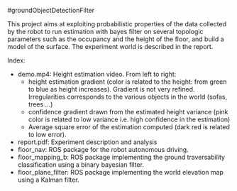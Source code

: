 #groundObjectDetectionFilter

This project aims at exploiting probabilistic properties of the data collected by the robot to run estimation with bayes filter on several topologic parameters such as the occupancy and the height of the floor, and build a model of the surface. The experiment world is described in the report.

Index:
- demo.mp4: Height estimation video. From left to right: 
    - height estimation gradient (color is related to the height: from green to blue as height increases). Gradient is not very refined. Irregularities corresponds to the various objects in the world (sofas, trees ...)
    - confidence gradient drawn from the estimated height variance (pink color is related to low variance i.e. high confidence in the estimation)
    - Average square error of the estimation computed (dark red is related to low error).
- report.pdf: Experiment description and analysis
- floor_nav: ROS package for the robot autonomous driving.
- floor_mapping_b: ROS package implementing the ground traversability classification using a binary bayesian filter.
- floor_plane_filter: ROS package implementing the world elevation map using a Kalman filter.
